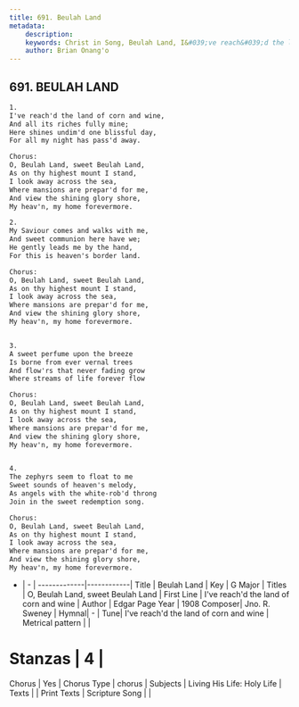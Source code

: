 ```yaml
---
title: 691. Beulah Land
metadata:
    description: 
    keywords: Christ in Song, Beulah Land, I&#039;ve reach&#039;d the land of corn and wine, O, Beulah Land, sweet Beulah Land
    author: Brian Onang'o
---
```



## 691. BEULAH LAND

```txt
1.
I've reach'd the land of corn and wine,
And all its riches fully mine;
Here shines undim'd one blissful day,
For all my night has pass'd away.

Chorus:
O, Beulah Land, sweet Beulah Land,
As on thy highest mount I stand,
I look away across the sea,
Where mansions are prepar'd for me,
And view the shining glory shore,
My heav'n, my home forevermore.

2.
My Saviour comes and walks with me,
And sweet communion here have we;
He gently leads me by the hand,
For this is heaven's border land. 

Chorus:
O, Beulah Land, sweet Beulah Land,
As on thy highest mount I stand,
I look away across the sea,
Where mansions are prepar'd for me,
And view the shining glory shore,
My heav'n, my home forevermore.


3.
A sweet perfume upon the breeze
Is borne from ever vernal trees
And flow'rs that never fading grow
Where streams of life forever flow 

Chorus:
O, Beulah Land, sweet Beulah Land,
As on thy highest mount I stand,
I look away across the sea,
Where mansions are prepar'd for me,
And view the shining glory shore,
My heav'n, my home forevermore.


4.
The zephyrs seem to float to me
Sweet sounds of heaven's melody,
As angels with the white-rob'd throng
Join in the sweet redemption song. 

Chorus:
O, Beulah Land, sweet Beulah Land,
As on thy highest mount I stand,
I look away across the sea,
Where mansions are prepar'd for me,
And view the shining glory shore,
My heav'n, my home forevermore.

```

- |   -  |
-------------|------------|
Title | Beulah Land |
Key | G Major |
Titles | O, Beulah Land, sweet Beulah Land |
First Line | I&#039;ve reach&#039;d the land of corn and wine |
Author | Edgar Page 
Year | 1908
Composer| Jno. R. Sweney |
Hymnal|  - |
Tune| I&#039;ve reach&#039;d the land of corn and wine |
Metrical pattern | |
# Stanzas | 4 |
Chorus | Yes |
Chorus Type | chorus |
Subjects | Living His Life: Holy Life |
Texts |  |
Print Texts | 
Scripture Song |  |
  
